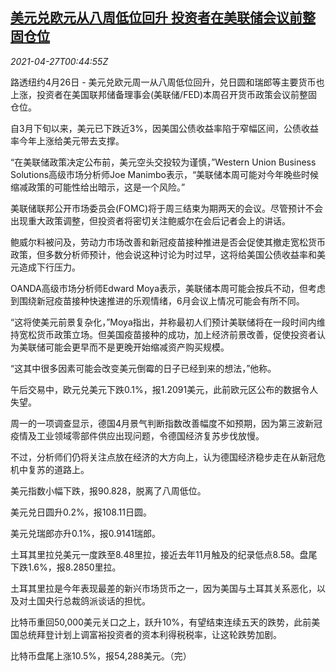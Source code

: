 <!--1619485262000-->
[美元兑欧元从八周低位回升 投资者在美联储会议前整固仓位](https://cn.reuters.com/article/forex-close-0426-mon-idCNKBS2CE01G)
------

<div><i>2021-04-27T00:44:55Z</i></div><p>路透纽约4月26日 - 美元兑欧元周一从八周低位回升，兑日圆和瑞郎等主要货币也上涨，投资者在美国联邦储备理事会(美联储/FED)本周召开货币政策会议前整固仓位。</p><p>自3月下旬以来，美元已下跌近3%，因美国公债收益率陷于窄幅区间，公债收益率今年上涨给美元带去支撑。</p><p>“在美联储政策决定公布前，美元空头交投较为谨慎，”Western Union Business Solutions高级市场分析师Joe Manimbo表示，“美联储本周可能对今年晚些时候缩减政策的可能性给出暗示，这是一个风险。”</p><p>美联储联邦公开市场委员会(FOMC)将于周三结束为期两天的会议。尽管预计不会出现重大政策调整，但投资者将密切关注鲍威尔在会后记者会上的讲话。</p><p>鲍威尔料被问及，劳动力市场改善和新冠疫苗接种推进是否会促使其撤走宽松货币政策，但多数分析师预计，他会说这种讨论为时过早，这将给美国公债收益率和美元造成下行压力。</p><p>OANDA高级市场分析师Edward Moya表示，美联储本周可能会按兵不动，但考虑到围绕新冠疫苗接种快速推进的乐观情绪，6月会议上情况可能会有所不同。</p><p>“这将使美元前景复杂化，”Moya指出，并称最初人们预计美联储将在一段时间内维持宽松货币政策立场。但美国疫苗接种的成功，加上经济前景改善，促使投资者认为美联储可能会更早而不是更晚开始缩减资产购买规模。</p><p>“这其中很多因素可能会改变美元倒霉的日子已经到来的想法，”他称。</p><p>午后交易中，欧元兑美元下跌0.1%，报1.2091美元，此前欧元区公布的数据令人失望。</p><p>周一的一项调查显示，德国4月景气判断指数改善幅度不如预期，因为第三波新冠疫情及工业领域零部件供应出现问题，令德国经济复苏步伐放慢。</p><p>不过，分析师们仍将关注点放在经济的大方向上，认为德国经济稳步走在从新冠危机中复苏的道路上。</p><p>美元指数小幅下跌，报90.828，脱离了八周低位。</p><p>美元兑日圆升0.2%，报108.11日圆。</p><p>美元兑瑞郎亦升0.1%，报0.9141瑞郎。</p><p>土耳其里拉兑美元一度跌至8.48里拉，接近去年11月触及的纪录低点8.58。盘尾下跌1.6%，报8.2850里拉。</p><p>土耳其里拉是今年表现最差的新兴市场货币之一，因为美国与土耳其关系恶化，以及对土国央行总裁鸽派谈话的担忧。</p><p>比特币重回50,000美元关口之上，跃升10%，有望结束连续五天的跌势，此前美国总统拜登计划上调富裕投资者的资本利得税税率，让这轮跌势加剧。</p><p>比特币盘尾上涨10.5%，报54,288美元。（完）</p>
